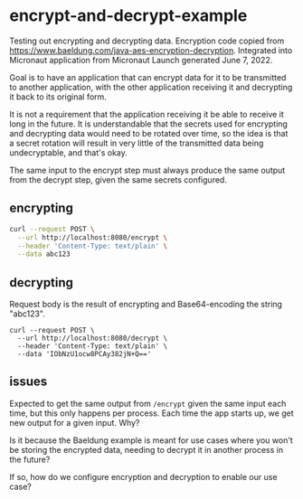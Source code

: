 # encrypt-and-decrypt-example

Testing out encrypting and decrypting data. Encryption code copied from https://www.baeldung.com/java-aes-encryption-decryption. Integrated into Micronaut application from Micronaut Launch generated June 7, 2022.

Goal is to have an application that can encrypt data for it to be transmitted to another application, with the other application receiving it and decrypting it back to its original form.

It is not a requirement that the application receiving it be able to receive it long in the future. It is understandable that the secrets used for encrypting and decrypting data would need to be rotated over time, so the idea is that a secret rotation will result in very little of the transmitted data being undecryptable, and that's okay.

The same input to the encrypt step must always produce the same output from the decrypt step, given the same secrets configured.

## encrypting

```bash
curl --request POST \
  --url http://localhost:8080/encrypt \
  --header 'Content-Type: text/plain' \
  --data abc123
```

## decrypting

Request body is the result of encrypting and Base64-encoding the string "abc123".

```base
curl --request POST \
  --url http://localhost:8080/decrypt \
  --header 'Content-Type: text/plain' \
  --data 'IObNzU1ocw8PCAy382jN+Q=='
```

## issues

Expected to get the same output from `/encrypt` given the same input each time, but this only happens per process. Each time the app starts up, we get new output for a given input. Why?

Is it because the Baeldung example is meant for use cases where you won't be storing the encrypted data, needing to decrypt it in another process in the future?

If so, how do we configure encryption and decryption to enable our use case?